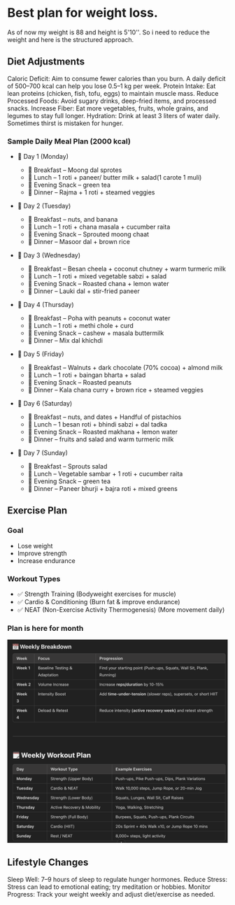 # Best plan for weight loss.

As of now my weight is 88 and height is 5'10''. So i need to reduce the weight and here is the structured approach.

## Diet Adjustments

Caloric Deficit: Aim to consume fewer calories than you burn. A daily deficit of 500–700 kcal can help you lose 0.5–1 kg per week.
Protein Intake: Eat lean proteins (chicken, fish, tofu, eggs) to maintain muscle mass.
Reduce Processed Foods: Avoid sugary drinks, deep-fried items, and processed snacks.
Increase Fiber: Eat more vegetables, fruits, whole grains, and legumes to stay full longer.
Hydration: Drink at least 3 liters of water daily. Sometimes thirst is mistaken for hunger.

### Sample Daily Meal Plan (2000 kcal)

- 🔹 Day 1 (Monday)

  *  🥣 Breakfast – Moong dal sprotes
  *  🍛 Lunch – 1 roti + paneer/ butter milk + salad(1 carote 1 muli)
  *  🥜 Evening Snack – green tea
  *  🥘 Dinner – Rajma + 1 roti + steamed veggies

- 🔹 Day 2 (Tuesday)

  *  🥣 Breakfast – nuts, and banana
  *  🍛 Lunch – 1 roti + chana masala + cucumber raita
  *  🥜 Evening Snack – Sprouted moong chaat
  *  🥘 Dinner – Masoor dal + brown rice

- 🔹 Day 3 (Wednesday)

  *  🥣 Breakfast – Besan cheela + coconut chutney + warm turmeric milk
  *  🍛 Lunch – 1 roti + mixed vegetable sabzi + salad
  *  🥜 Evening Snack – Roasted chana + lemon water
  *  🥘 Dinner – Lauki dal + stir-fried paneer

- 🔹 Day 4 (Thursday)

  *  🥣 Breakfast – Poha with peanuts + coconut water
  *  🍛 Lunch – 1 roti + methi chole + curd
  *  🥜 Evening Snack – cashew + masala buttermilk
  *  🥘 Dinner – Mix dal khichdi

- 🔹 Day 5 (Friday)

  *  🥣 Breakfast – Walnuts + dark chocolate (70% cocoa) + almond milk
  *  🍛 Lunch – 1 roti + baingan bharta + salad
  *  🥜 Evening Snack – Roasted peanuts
  *  🥘 Dinner – Kala chana curry + brown rice + steamed veggies

- 🔹 Day 6 (Saturday)

  *  🥣 Breakfast – nuts, and dates + Handful of pistachios
  *  🍛 Lunch – 1 besan roti + bhindi sabzi + dal tadka
  *  🥜 Evening Snack – Roasted makhana + lemon water
  *  🥘 Dinner – fruits and salad and warm turmeric milk

- 🔹 Day 7 (Sunday)

  *  🥣 Breakfast – Sprouts salad 
  *  🍛 Lunch – Vegetable sambar + 1 roti + cucumber raita
  *  🥜 Evening Snack – green tea
  *  🥘 Dinner – Paneer bhurji + bajra roti + mixed greens

## Exercise Plan

### Goal
* Lose weight
* Improve strength
* Increase endurance

### Workout Types
* ✅ Strength Training (Bodyweight exercises for muscle)
* ✅ Cardio & Conditioning (Burn fat & improve endurance)
* ✅ NEAT (Non-Exercise Activity Thermogenesis) (More movement daily)

### Plan is here for month

![](/assets/images/monthly-progressive-plan.png)

## Lifestyle Changes

Sleep Well: 7–9 hours of sleep to regulate hunger hormones.
Reduce Stress: Stress can lead to emotional eating; try meditation or hobbies.
Monitor Progress: Track your weight weekly and adjust diet/exercise as needed.
